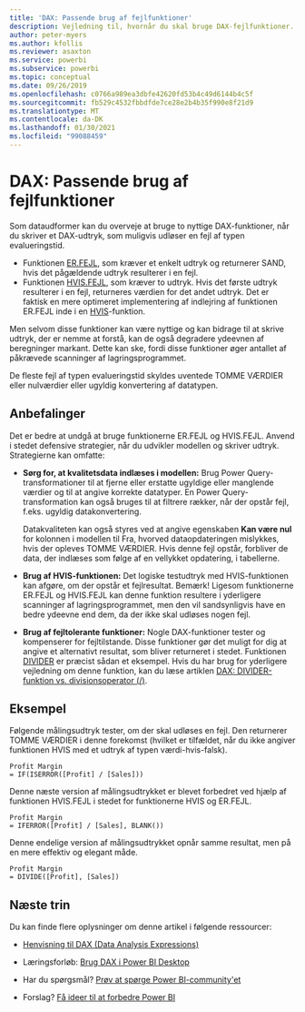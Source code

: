 ```yaml
---
title: 'DAX: Passende brug af fejlfunktioner'
description: Vejledning til, hvornår du skal bruge DAX-fejlfunktioner.
author: peter-myers
ms.author: kfollis
ms.reviewer: asaxton
ms.service: powerbi
ms.subservice: powerbi
ms.topic: conceptual
ms.date: 09/26/2019
ms.openlocfilehash: c0766a989ea3dbfe42620fd53b4c49d6144b4c5f
ms.sourcegitcommit: fb529c4532fbbdfde7ce28e2b4b35f990e8f21d9
ms.translationtype: MT
ms.contentlocale: da-DK
ms.lasthandoff: 01/30/2021
ms.locfileid: "99088459"
---
```

# <a name="dax-appropriate-use-of-error-functions"></a>DAX: Passende brug af fejlfunktioner

Som dataudformer kan du overveje at bruge to nyttige DAX-funktioner, når du skriver et DAX-udtryk, som muligvis udløser en fejl af typen evalueringstid.

- Funktionen [ER.FEJL](/dax/iserror-function-dax), som kræver et enkelt udtryk og returnerer SAND, hvis det pågældende udtryk resulterer i en fejl.
- Funktionen [HVIS.FEJL](/dax/iferror-function-dax), som kræver to udtryk. Hvis det første udtryk resulterer i en fejl, returneres værdien for det andet udtryk. Det er faktisk en mere optimeret implementering af indlejring af funktionen ER.FEJL inde i en [HVIS](/dax/if-function-dax)-funktion.

Men selvom disse funktioner kan være nyttige og kan bidrage til at skrive udtryk, der er nemme at forstå, kan de også degradere ydeevnen af beregninger markant. Dette kan ske, fordi disse funktioner øger antallet af påkrævede scanninger af lagringsprogrammet.

De fleste fejl af typen evalueringstid skyldes uventede TOMME VÆRDIER eller nulværdier eller ugyldig konvertering af datatypen.

## <a name="recommendations"></a>Anbefalinger

Det er bedre at undgå at bruge funktionerne ER.FEJL og HVIS.FEJL. Anvend i stedet defensive strategier, når du udvikler modellen og skriver udtryk. Strategierne kan omfatte:

- **Sørg for, at kvalitetsdata indlæses i modellen:** Brug Power Query-transformationer til at fjerne eller erstatte ugyldige eller manglende værdier og til at angive korrekte datatyper. En Power Query-transformation kan også bruges til at filtrere rækker, når der opstår fejl, f.eks. ugyldig datakonvertering.

    Datakvaliteten kan også styres ved at angive egenskaben **Kan være nul** for kolonnen i modellen til Fra, hvorved dataopdateringen mislykkes, hvis der opleves TOMME VÆRDIER. Hvis denne fejl opstår, forbliver de data, der indlæses som følge af en vellykket opdatering, i tabellerne.
- **Brug af HVIS-funktionen:** Det logiske testudtryk med HVIS-funktionen kan afgøre, om der opstår et fejlresultat. Bemærk! Ligesom funktionerne ER.FEJL og HVIS.FEJL kan denne funktion resultere i yderligere scanninger af lagringsprogrammet, men den vil sandsynligvis have en bedre ydeevne end dem, da der ikke skal udløses nogen fejl.
- **Brug af fejltolerante funktioner:** Nogle DAX-funktioner tester og kompenserer for fejltilstande. Disse funktioner gør det muligt for dig at angive et alternativt resultat, som bliver returneret i stedet. Funktionen [DIVIDER](/dax/divide-function-dax) er præcist sådan et eksempel. Hvis du har brug for yderligere vejledning om denne funktion, kan du læse artiklen [DAX: DIVIDER-funktion vs. divisionsoperator (/)](dax-divide-function-operator.md).

## <a name="example"></a>Eksempel

Følgende målingsudtryk tester, om der skal udløses en fejl. Den returnerer TOMME VÆRDIER i denne forekomst (hvilket er tilfældet, når du ikke angiver funktionen HVIS med et udtryk af typen værdi-hvis-falsk).

```dax
Profit Margin
= IF(ISERROR([Profit] / [Sales]))
```

Denne næste version af målingsudtrykket er blevet forbedret ved hjælp af funktionen HVIS.FEJL i stedet for funktionerne HVIS og ER.FEJL.

```dax
Profit Margin
= IFERROR([Profit] / [Sales], BLANK())
```

Denne endelige version af målingsudtrykket opnår samme resultat, men på en mere effektiv og elegant måde.

```dax
Profit Margin
= DIVIDE([Profit], [Sales])
```

## <a name="next-steps"></a>Næste trin

Du kan finde flere oplysninger om denne artikel i følgende ressourcer:

- [Henvisning til DAX (Data Analysis Expressions)](/dax/)

- Læringsforløb: [Brug DAX i Power BI Desktop](/learn/paths/dax-power-bi/)
- Har du spørgsmål? [Prøv at spørge Power BI-community'et](https://community.powerbi.com/)
- Forslag? [Få ideer til at forbedre Power BI](https://ideas.powerbi.com)